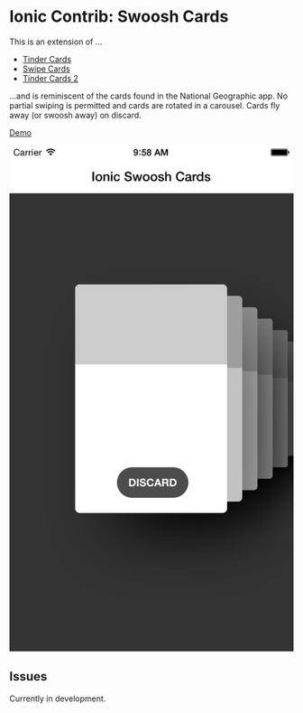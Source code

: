 Ionic Contrib: Swoosh Cards
===================

This is an extension of ...

- [Tinder Cards](https://github.com/driftyco/ionic-ion-tinder-cards)
- [Swipe Cards](https://github.com/driftyco/ionic-ion-swipe-cards)
- [Tinder Cards 2](https://github.com/loringdodge/ionic-ion-tinder-cards-2)

...and is reminiscent of the cards found in the National Geographic app.
No partial swiping is permitted and cards are rotated in a carousel. Cards fly away (or swoosh away)
on discard.

[Demo](http://codepen.io/loringdodge/pen/ZGvMxE)

![Screenshot](screenshots/iphone.png)

## Issues

Currently in development.

